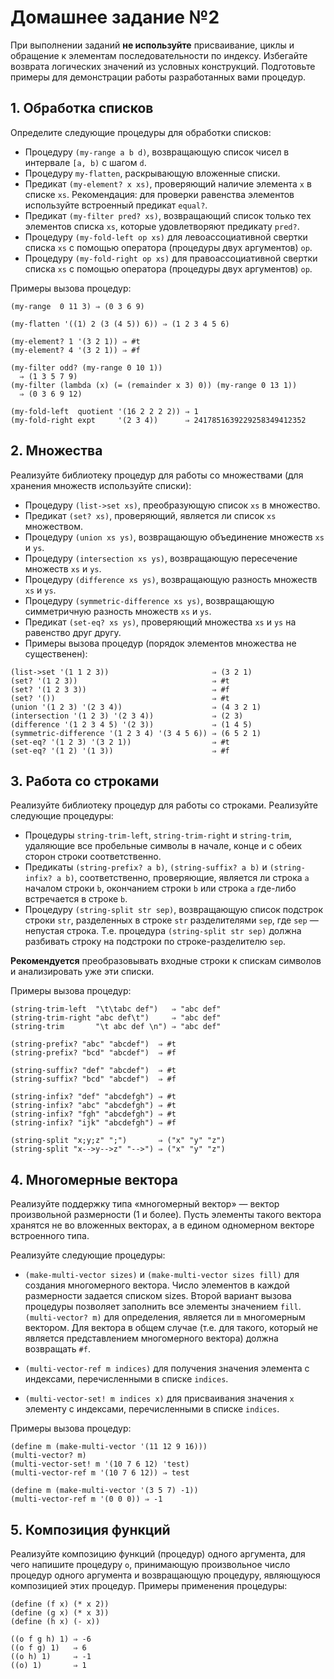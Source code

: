 # Домашнее задание №2

При выполнении заданий **не используйте** присваивание, циклы и обращение к элементам последовательности по индексу. Избегайте возврата логических значений из условных конструкций. Подготовьте примеры для демонстрации работы разработанных вами процедур.

## 1. Обработка списков

Определите следующие процедуры для обработки списков:

*  Процедуру `(my-range a b d)`, возвращающую список чисел в интервале `[a, b)` с шагом `d`.
*  Процедуру `my-flatten`, раскрывающую вложенные списки.
*  Предикат `(my-element? x xs)`, проверяющий наличие элемента `x` в списке `xs`. Рекомендация: для проверки равенства элементов используйте встроенный предикат `equal?`.
*  Предикат `(my-filter pred? xs)`, возвращающий список только тех элементов списка `xs`, которые удовлетворяют предикату `pred?`.
*  Процедуру `(my-fold-left op xs)` для левоассоциативной свертки списка `xs` с помощью оператора (процедуры двух аргументов) `op`.
*  Процедуру `(my-fold-right op xs)` для правоассоциативной свертки списка `xs` с помощью оператора (процедуры двух аргументов) `op`.

Примеры вызова процедур:

```
(my-range  0 11 3) ⇒ (0 3 6 9)

(my-flatten '((1) 2 (3 (4 5)) 6)) ⇒ (1 2 3 4 5 6)

(my-element? 1 '(3 2 1)) ⇒ #t
(my-element? 4 '(3 2 1)) ⇒ #f

(my-filter odd? (my-range 0 10 1))
  ⇒ (1 3 5 7 9)
(my-filter (lambda (x) (= (remainder x 3) 0)) (my-range 0 13 1))
  ⇒ (0 3 6 9 12)

(my-fold-left  quotient '(16 2 2 2 2)) ⇒ 1
(my-fold-right expt     '(2 3 4))      ⇒ 2417851639229258349412352
```

## 2. Множества

Реализуйте библиотеку процедур для работы со множествами (для хранения множеств используйте списки):

*  Процедуру `(list->set xs)`, преобразующую список `xs` в множество.
*  Предикат `(set? xs)`, проверяющий, является ли список `xs` множеством.
*  Процедуру `(union xs ys)`, возвращающую объединение множеств `xs` и `ys`.
*  Процедуру `(intersection xs ys)`, возвращающую пересечение множеств `xs` и `ys`.
*  Процедуру `(difference xs ys)`, возвращающую разность множеств `xs` и `ys`.
*  Процедуру `(symmetric-difference xs ys)`, возвращающую симметричную разность множеств `xs` и `ys`.
*  Предикат `(set-eq? xs ys)`, проверяющий множества `xs` и `ys` на равенство друг другу.
*  Примеры вызова процедур (порядок элементов множества не существенен):

```
(list->set '(1 1 2 3))                       ⇒ (3 2 1)
(set? '(1 2 3))                              ⇒ #t
(set? '(1 2 3 3))                            ⇒ #f
(set? '())                                   ⇒ #t
(union '(1 2 3) '(2 3 4))                    ⇒ (4 3 2 1)
(intersection '(1 2 3) '(2 3 4))             ⇒ (2 3)
(difference '(1 2 3 4 5) '(2 3))             ⇒ (1 4 5)
(symmetric-difference '(1 2 3 4) '(3 4 5 6)) ⇒ (6 5 2 1)
(set-eq? '(1 2 3) '(3 2 1))                  ⇒ #t
(set-eq? '(1 2) '(1 3))                      ⇒ #f
```

## 3. Работа со строками

Реализуйте библиотеку процедур для работы со строками. Реализуйте следующие процедуры:

*  Процедуры `string-trim-left`, `string-trim-right` и `string-trim`, удаляющие все пробельные символы в начале, конце и с обеих сторон строки соответственно.
*  Предикаты `(string-prefix? a b)`, `(string-suffix? a b)` и `(string-infix? a b)`, соответственно, проверяющие, является ли строка `a` началом строки `b`, окончанием строки `b` или строка `a` где-либо встречается в строке `b`.
*  Процедуру `(string-split str sep)`, возвращающую список подстрок строки `str`, разделенных в строке `str` разделителями `sep`, где `sep` — непустая строка. Т.е. процедура `(string-split str sep)` должна разбивать строку на подстроки по строке-разделителю `sep`.

**Рекомендуется** преобразовывать входные строки к спискам символов и анализировать уже эти списки.

Примеры вызова процедур:

```
(string-trim-left  "\t\tabc def")   ⇒ "abc def"
(string-trim-right "abc def\t")     ⇒ "abc def"
(string-trim       "\t abc def \n") ⇒ "abc def"

(string-prefix? "abc" "abcdef")  ⇒ #t
(string-prefix? "bcd" "abcdef")  ⇒ #f

(string-suffix? "def" "abcdef")  ⇒ #t
(string-suffix? "bcd" "abcdef")  ⇒ #f

(string-infix? "def" "abcdefgh") ⇒ #t
(string-infix? "abc" "abcdefgh") ⇒ #t
(string-infix? "fgh" "abcdefgh") ⇒ #t
(string-infix? "ijk" "abcdefgh") ⇒ #f

(string-split "x;y;z" ";")       ⇒ ("x" "y" "z")
(string-split "x-->y-->z" "-->") ⇒ ("x" "y" "z")
```

## 4. Многомерные вектора

Реализуйте поддержку типа «многомерный вектор» — вектор произвольной размерности (1 и более). Пусть элементы такого вектора хранятся не во вложенных векторах, а в едином одномерном векторе встроенного типа.

Реализуйте следующие процедуры:

*  `(make-multi-vector sizes)` и `(make-multi-vector sizes fill)` для создания многомерного вектора. Число элементов в каждой размерности задается списком sizes. Второй вариант вызова процедуры позволяет заполнить все элементы значением `fill`.
`(multi-vector? m)` для определения, является ли `m` многомерным вектором. Для вектора в общем случае (т.е. для такого, который не является представлением многомерного вектора) должна возвращать `#f`.

*  `(multi-vector-ref m indices)` для получения значения элемента с индексами, перечисленными в списке `indices`.

*  `(multi-vector-set! m indices x)` для присваивания значения `x` элементу с индексами, перечисленными в списке `indices`.


Примеры вызова процедур:

```
(define m (make-multi-vector '(11 12 9 16)))
(multi-vector? m)
(multi-vector-set! m '(10 7 6 12) 'test)
(multi-vector-ref m '(10 7 6 12)) ⇒ test

(define m (make-multi-vector '(3 5 7) -1))
(multi-vector-ref m '(0 0 0)) ⇒ -1
```

## 5. Композиция функций

Реализуйте композицию функций (процедур) одного аргумента, для чего напишите процедуру `o`, принимающую произвольное число процедур одного аргумента и возвращающую процедуру, являющуюся композицией этих процедур.  Примеры применения процедуры:

```
(define (f x) (* x 2))
(define (g x) (* x 3))
(define (h x) (- x))

((o f g h) 1) ⇒ -6
((o f g) 1)   ⇒ 6
((o h) 1)     ⇒ -1
((o) 1)       ⇒ 1
```
